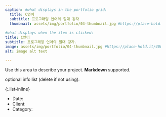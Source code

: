 ```yaml
---
caption: #what displays in the portfolio grid:
  title: C언어
  subtitle: 프로그래밍 언어의 절대 강자
  thumbnail: assets/img/portfolio/04-thumbnail.jpg #https://place-hold.it/400x300
  
#what displays when the item is clicked:
title: C언어
subtitle: 프로그래밍 언어의 절대 강자.
image: assets/img/portfolio/04-thumbnail.jpg #https://place-hold.it/400x300 #main image, can be a link or a file in assets/img/portfolio
alt: image alt text

---
```

Use this area to describe your project. **Markdown** supported.

optional info list (delete if not using):

{:.list-inline} 
- Date: 
- Client: 
- Category: 

